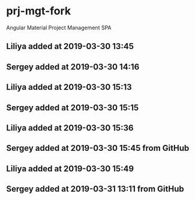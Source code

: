# prj-mgt-fork
Angular Material Project Management SPA

## Liliya added at 2019-03-30 13:45
## Sergey added at 2019-03-30 14:16

## Liliya added at 2019-03-30 15:13
## Sergey added at 2019-03-30 15:15

## Liliya added at 2019-03-30 15:36
## Sergey added at 2019-03-30 15:45 from GitHub

## Liliya added at 2019-03-30 15:49

## Sergey added at 2019-03-31 13:11 from GitHub
